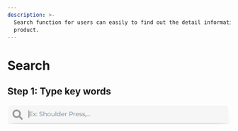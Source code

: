 ```yaml
---
description: >-
  Search function for users can easily to find out the detail information
  product.
---
```


# Search

## Step 1: Type key words&#x20;

![](../../.gitbook/assets/image.png)

##
